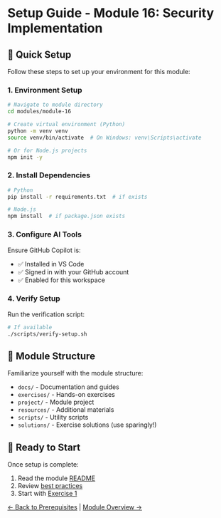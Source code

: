 # Setup Guide - Module 16: Security Implementation

## 🚀 Quick Setup

Follow these steps to set up your environment for this module:

### 1. Environment Setup

```bash
# Navigate to module directory
cd modules/module-16

# Create virtual environment (Python)
python -m venv venv
source venv/bin/activate  # On Windows: venv\Scripts\activate

# Or for Node.js projects
npm init -y
```

### 2. Install Dependencies

```bash
# Python
pip install -r requirements.txt  # if exists

# Node.js
npm install  # if package.json exists
```

### 3. Configure AI Tools

Ensure GitHub Copilot is:
- ✅ Installed in VS Code
- ✅ Signed in with your GitHub account
- ✅ Enabled for this workspace

### 4. Verify Setup

Run the verification script:
```bash
# If available
./scripts/verify-setup.sh
```

## 📁 Module Structure

Familiarize yourself with the module structure:
- `docs/` - Documentation and guides
- `exercises/` - Hands-on exercises
- `project/` - Module project
- `resources/` - Additional materials
- `scripts/` - Utility scripts
- `solutions/` - Exercise solutions (use sparingly!)

## 🎯 Ready to Start

Once setup is complete:
1. Read the module [README](../README.md)
2. Review [best practices](best-practices.md)
3. Start with [Exercise 1](../exercises/exercise1/README.md)

[← Back to Prerequisites](../prerequisites.md) | [Module Overview →](../README.md)
